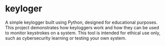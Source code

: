 # keyloger
A simple keylogger built using Python, designed for educational purposes. This project demonstrates how keyloggers work and how they can be used to monitor keystrokes on a system. This tool is intended for ethical use only, such as cybersecurity learning or testing your own system.
